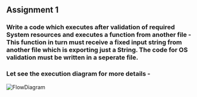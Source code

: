 ## Assignment 1

### Write a code which executes after validation of required System resources and executes a function from another file - This function in turn must receive a fixed input string from another file which is exporting just a String. The code for OS validation must be written in a seperate file.

### Let see the execution diagram for more details - 

![FlowDiagram](/nodejsSession_OS_Assignment.png.png)

